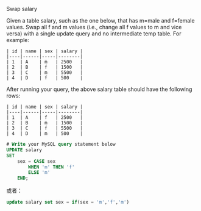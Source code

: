 Swap salary

Given a table salary, such as the one below, that has m=male and f=female values. Swap all f and m values (i.e., change all f values to m and vice versa) with a single update query and no intermediate temp table.
For example:

```
| id | name | sex | salary |
|----|------|-----|--------|
| 1  | A    | m   | 2500   |
| 2  | B    | f   | 1500   |
| 3  | C    | m   | 5500   |
| 4  | D    | f   | 500    |
```

After running your query, the above salary table should have the following rows:

```
| id | name | sex | salary |
|----|------|-----|--------|
| 1  | A    | f   | 2500   |
| 2  | B    | m   | 1500   |
| 3  | C    | f   | 5500   |
| 4  | D    | m   | 500    |
```

```SQL
# Write your MySQL query statement below
UPDATE salary
SET
    sex = CASE sex
        WHEN 'm' THEN 'f'
        ELSE 'm'
    END;
```

或者：

```sql
update salary set sex = if(sex = 'm','f','m')
```
